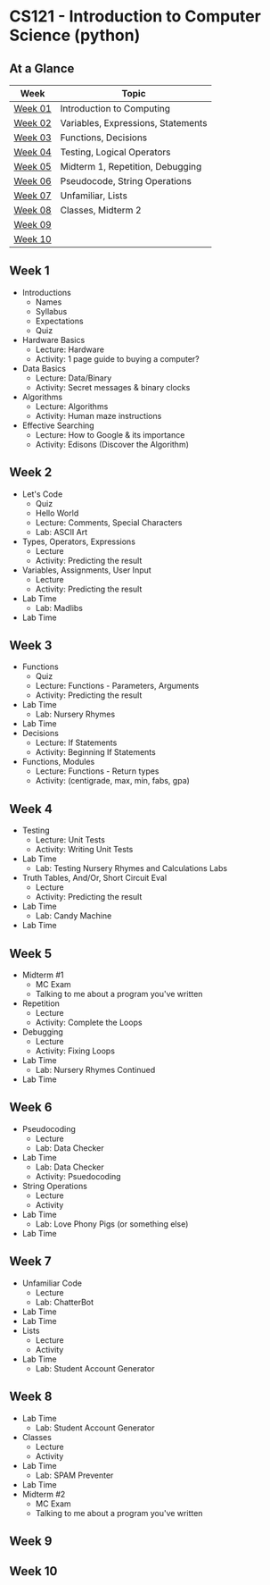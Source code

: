 # CS121 - Introduction to Computer Science (python)

## At a Glance

| Week                | Topic
|---------------------|-----------------------------------------
| [Week 01](#week-1)  | Introduction to Computing
| [Week 02](#week-2)  | Variables, Expressions, Statements
| [Week 03](#week-3)  | Functions, Decisions
| [Week 04](#week-4)  | Testing, Logical Operators
| [Week 05](#week-5)  | Midterm 1, Repetition, Debugging
| [Week 06](#week-6)  | Pseudocode, String Operations
| [Week 07](#week-7)  | Unfamiliar, Lists
| [Week 08](#week-8)  | Classes, Midterm 2
| [Week 09](#week-9)  |
| [Week 10](#week-10) |

## Week 1
- Introductions
  + Names
  + Syllabus
  + Expectations
  + Quiz
- Hardware Basics
  + Lecture: Hardware
  + Activity: 1 page guide to buying a computer?
- Data Basics
  + Lecture: Data/Binary
  + Activity: Secret messages & binary clocks
- Algorithms
  + Lecture: Algorithms
  + Activity: Human maze instructions
- Effective Searching
  + Lecture: How to Google & its importance
  + Activity: Edisons (Discover the Algorithm)

## Week 2
- Let's Code
  + Quiz
  + Hello World
  + Lecture: Comments, Special Characters
  + Lab: ASCII Art
- Types, Operators, Expressions
  + Lecture
  + Activity: Predicting the result
- Variables, Assignments, User Input
  + Lecture
  + Activity: Predicting the result
- Lab Time
  + Lab: Madlibs
- Lab Time

## Week 3
- Functions
  + Quiz
  + Lecture: Functions - Parameters, Arguments
  + Activity: Predicting the result
- Lab Time
  + Lab: Nursery Rhymes
- Lab Time
- Decisions
  + Lecture: If Statements
  + Activity: Beginning If Statements
- Functions, Modules
  + Lecture: Functions - Return types
  + Activity: (centigrade, max, min, fabs, gpa)

## Week 4
- Testing
  + Lecture: Unit Tests
  + Activity: Writing Unit Tests
- Lab Time
  + Lab: Testing Nursery Rhymes and Calculations Labs
- Truth Tables, And/Or, Short Circuit Eval
  + Lecture
  + Activity: Predicting the result
- Lab Time
  + Lab: Candy Machine
- Lab Time

## Week 5
- Midterm \#1
  + MC Exam
  + Talking to me about a program you've written
- Repetition
  + Lecture
  + Activity: Complete the Loops
- Debugging
  + Lecture
  + Activity: Fixing Loops
- Lab Time
  + Lab: Nursery Rhymes Continued
- Lab Time

## Week 6
- Pseudocoding
  + Lecture
  + Lab: Data Checker
- Lab Time
  + Lab: Data Checker
  + Activity: Psuedocoding
- String Operations
  + Lecture
  + Activity
- Lab Time
  + Lab: Love Phony Pigs (or something else)
- Lab Time

## Week 7
- Unfamiliar Code
  + Lecture
  + Lab: ChatterBot
- Lab Time
- Lab Time
- Lists
  + Lecture
  + Activity
- Lab Time
  + Lab: Student Account Generator

## Week 8
- Lab Time
  + Lab: Student Account Generator
- Classes
  + Lecture
  + Activity
- Lab Time
  + Lab: SPAM Preventer
- Lab Time
- Midterm \#2
  + MC Exam
  + Talking to me about a program you've written

## Week 9

## Week 10
